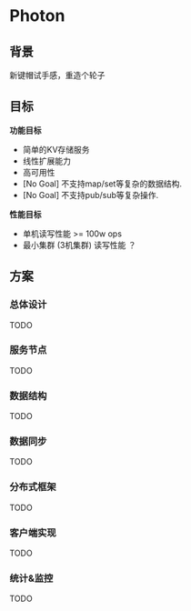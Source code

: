 # Photon

## 背景

新键帽试手感，重造个轮子

## 目标

**功能目标**

- 简单的KV存储服务
- 线性扩展能力
- 高可用性
- [No Goal] 不支持map/set等复杂的数据结构.
- [No Goal] 不支持pub/sub等复杂操作.

**性能目标**

- 单机读写性能 >= 100w ops
- 最小集群 (3机集群) 读写性能 ？

## 方案



### 总体设计

TODO

### 服务节点

TODO

### 数据结构

TODO

### 数据同步

TODO

### 分布式框架

TODO

### 客户端实现

TODO

### 统计&监控

TODO

